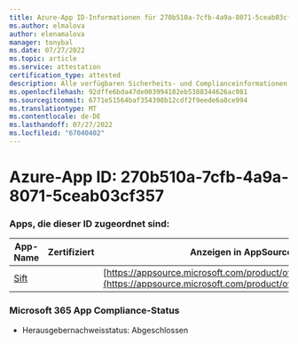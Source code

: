 ```yaml
---
title: Azure-App ID-Informationen für 270b510a-7cfb-4a9a-8071-5ceab03cf357
ms.author: elmalova
author: elenamalova
manager: tonybal
ms.date: 07/27/2022
ms.topic: article
ms.service: attestation
certification_type: attested
description: Alle verfügbaren Sicherheits- und Complianceinformationen für 270b510a-7cfb-4a9a-8071-5ceab03cf357.
ms.openlocfilehash: 92dffe6bda47de003994182eb5388344626ac981
ms.sourcegitcommit: 6771e51564baf354398b12cdf2f9eede6a8ce994
ms.translationtype: MT
ms.contentlocale: de-DE
ms.lasthandoff: 07/27/2022
ms.locfileid: "67040402"
---
```

# <a name="azure-app-id-270b510a-7cfb-4a9a-8071-5ceab03cf357"></a>Azure-App ID: 270b510a-7cfb-4a9a-8071-5ceab03cf357


### <a name="apps-associated-with-this-id"></a>Apps, die dieser ID zugeordnet sind:
| **App-Name** | **Zertifiziert** | **Anzeigen in AppSource** |
|--------------|---------------|-----------------------|
| [Sift](../forward/WA200002545.md) |  | [https://appsource.microsoft.com/product/office/WA200002545](https://appsource.microsoft.com/product/office/WA200002545) |

### <a name="microsoft-365-app-compliance-status"></a>Microsoft 365 App Compliance-Status
- Herausgebernachweisstatus: Abgeschlossen
